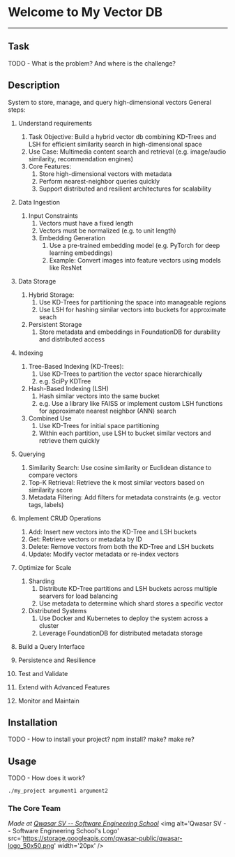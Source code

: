 # Welcome to My Vector DB
***

## Task
TODO - What is the problem? And where is the challenge?

## Description
System to store, manage, and query high-dimensional vectors
General steps:
1. Understand requirements
   1. Task Objective: Build a hybrid vector db combining KD-Trees and LSH for efficient similarity search in high-dimensional space
   2. Use Case: Multimedia content search and retrieval (e.g. image/audio similarity, recommendation engines)
   3. Core Features:
      1. Store high-dimensional vectors with metadata
      2. Perform nearest-neighbor queries quickly
      3. Support distributed and resilient architectures for scalability

2. Data Ingestion
   1. Input Constraints
      1. Vectors must have a fixed length
      2. Vectors must be normalized (e.g. to unit length)
      3. Embedding Generation
         1. Use a pre-trained embedding model (e.g. PyTorch for deep learning embeddings)
         2. Example: Convert images into feature vectors using models like ResNet

3. Data Storage
   1. Hybrid Storage:
      1. Use KD-Trees for partitioning the space into manageable regions
      2. Use LSH for hashing similar vectors into buckets for approximate seach
   2. Persistent Storage
      1. Store metadata and embeddings in FoundationDB for durability and distributed access

4. Indexing
   1. Tree-Based Indexing (KD-Trees):
      1. Use KD-Trees to partition the vector space hierarchically
      2. e.g. SciPy KDTree
   2. Hash-Based Indexing (LSH)
      1. Hash similar vectors into the same bucket
      2. e.g. Use a library like FAISS or implement custom LSH functions for approximate nearest neighbor (ANN) search
   3. Combined Use
      1. Use KD-Trees for initial space partitioning
      2. Within each partition, use LSH to bucket similar vectors and retrieve them quickly

5. Querying
   1. Similarity Search: Use cosine similarity or Euclidean distance to compare vectors
   2. Top-K Retrieval: Retrieve the k most similar vectors based on similarity score
   3. Metadata Filtering: Add filters for metadata constraints (e.g. vector tags, labels)

6. Implement CRUD Operations
      1. Add: Insert new vectors into the KD-Tree and LSH buckets
      2. Get: Retrieve vectors or metadata by ID
      3. Delete: Remove vectors from both the KD-Tree and LSH buckets
      4. Update: Modify vector metadata or re-index vectors

7. Optimize for Scale
   1. Sharding
      1. Distribute KD-Tree partitions and LSH buckets across multiple searvers for load balancing
      2. Use metadata to determine which shard stores a specific vector
   2. Distributed Systems
      1. Use Docker and Kubernetes to deploy the system across a cluster
      2. Leverage FoundationDB for distributed metadata storage
8. Build a Query Interface
9. Persistence and Resilience
10. Test and Validate
11. Extend with Advanced Features
12. Monitor and Maintain
   

## Installation
TODO - How to install your project? npm install? make? make re?

## Usage
TODO - How does it work?
```
./my_project argument1 argument2
```

### The Core Team


<span><i>Made at <a href='https://qwasar.io'>Qwasar SV -- Software Engineering School</a></i></span>
<span><img alt='Qwasar SV -- Software Engineering School's Logo' src='https://storage.googleapis.com/qwasar-public/qwasar-logo_50x50.png' width='20px' /></span>
